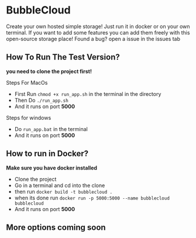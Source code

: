 # BubbleCloud

Create your own hosted simple storage! Just run it in docker or on your own terminal.
If you want to add some features you can add them freely with this open-source storage place!
Found a bug? open a issue in the issues tab

## How To Run The Test Version?
**you need to clone the project first!**

Steps For MacOs
- First Run ```chmod +x run_app.sh``` in the terminal in the directory
- Then Do ```./run_app.sh```
- And it runs on port **5000**

Steps for windows
- Do ```run_app.bat``` in the terminal
- And it runs on port **5000**

## How to run in Docker?
**Make sure you have docker installed**
- Clone the project
- Go in a terminal and cd into the clone
- then run ```docker build -t bubblecloud .```
- when its done run ```docker run -p 5000:5000 --name bubblecloud bubblecloud```
- And it runs on port **5000**

## More options coming soon
